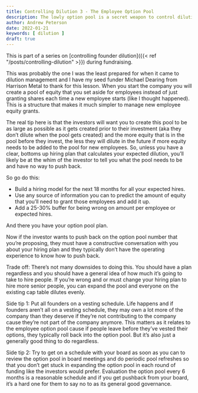 ```yaml
---
title: Controlling Dilution 3 - The Employee Option Pool 
description: The lowly option pool is a secret weapon to control dilution during fundraising.
author: Andrew Peterson
date: 2022-01-21
keywords: [ dilution ]
draft: true
---
```

This is part of a series on [controlling founder dilution]({{< ref "/posts/controlling-dilution" >}})  during fundraising.

This was probably the one I was the least prepared for when it came to dilution management and I have my seed funder Michael Dearing from Harrison Metal to thank for this lesson. When you start the company you will create a pool of equity that you set aside for employees instead of just granting shares each time a new employee starts (like I thought happened). This is a structure that makes it much simpler to manage new employee equity grants. 

The real tip here is that the investors will want you to create this pool to be as large as possible as it gets created prior to their investment (aka they don’t dilute when the pool gets created) and the more equity that is in the pool before they invest, the less they will dilute in the future if more equity needs to be added to the pool for new employees. So, unless you have a clear, bottoms up hiring plan that calculates your expected dilution, you’ll likely be at the whim of the investor to tell you what the pool needs to be and have no way to push back. 

So go do this:

* Build a hiring model for the next 18 months for all your expected hires.
* Use any source of information you can to predict the amount of equity that you’ll need to grant those employees and add it up.
* Add a 25-30% buffer for being wrong on amount per employee or expected hires.

And there you have your option pool plan. 

Now if the investor wants to push back on the option pool number that you’re proposing, they must have a constructive conversation with you about your hiring plan and they typically don’t have the operating experience to know how to push back. 

Trade off: There’s not many downsides to doing this. You should have a plan regardless and you should have a general idea of how much it’s going to take to hire people. If you’re wrong and  or must change your hiring plan to hire more senior people, you can expand the pool and everyone on the existing cap table dilutes evenly. 

Side tip 1: Put all founders on a vesting schedule. Life happens and if founders aren’t all on a vesting schedule, they may own a lot more of the company than they deserve if they’re not contributing to the company cause they’re not part of the company anymore. This matters as it relates to the employee option pool cause if people leave before they’ve vested their options, they typically roll back into the option pool. But it’s also just a generally good thing to do regardless. 

Side tip 2: Try to get on a schedule with your board as soon as you can to review the option pool in board meetings and do periodic pool refreshes so that you don’t get stuck in expanding the option pool in each round of funding like the investors would prefer. Evaluation the option pool every 6 months is a reasonable schedule and if you get pushback from your board, it’s a hard one for them to say no to as its general good governance. 


